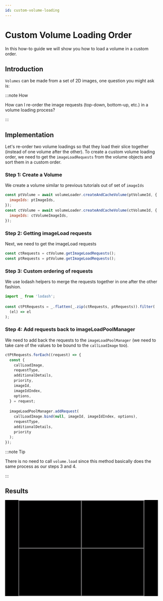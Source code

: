 ```yaml
---
id: custom-volume-loading
---
```


# Custom Volume Loading Order

In this how-to guide we will show you how to load a volume in a custom order.

## Introduction

`Volumes` can be made from a set of 2D images, one question you might ask is:

:::note How

How can I re-order the image requests (top-down, bottom-up, etc.) in a volume loading process?

:::

## Implementation

Let's re-order two volume loadings so that they load their slice together (instead of one volume after the other). To create a custom volume loading order, we need to get the `imageLoadRequests` from the volume objects and sort them in a custom order.

### Step 1: Create a Volume

We create a volume similar to previous tutorials out of set of `imageIds`

```js
const ptVolume = await volumeLoader.createAndCacheVolume(ptVolumeId, {
  imageIds: ptImageIds,
});
const ctVolume = await volumeLoader.createAndCacheVolume(ctVolumeId, {
  imageIds: ctVolumeImageIds,
});
```

### Step 2: Getting imageLoad requests

Next, we need to get the imageLoad requests

```js
const ctRequests = ctVolume.getImageLoadRequests();
const ptRequests = ptVolume.getImageLoadRequests();
```

### Step 3: Custom ordering of requests

We use lodash helpers to merge the requests together in one after the other fashion.

```js
import _ from 'lodash';

const ctPtRequests = _.flatten(_.zip(ctRequests, ptRequests)).filter(
  (el) => el
);
```

### Step 4: Add requests back to imageLoadPoolManager

We need to add back the requests to the `imageLoadPoolManager` (we need to take
care of the values to be bound to the `callLoadImage` too).

```js
ctPtRequests.forEach((request) => {
  const {
    callLoadImage,
    requestType,
    additionalDetails,
    priority,
    imageId,
    imageIdIndex,
    options,
  } = request;

  imageLoadPoolManager.addRequest(
    callLoadImage.bind(null, imageId, imageIdIndex, options),
    requestType,
    additionalDetails,
    priority
  );
});
```

:::note Tip

There is no need to call `volume.load` since this method basically does the
same process as our steps 3 and 4.

:::

## Results

![customLoading](../assets/custom-loading.gif)
